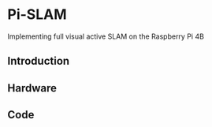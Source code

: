 # Pi-SLAM

Implementing full visual active SLAM on the Raspberry Pi 4B

## Introduction

## Hardware

## Code

